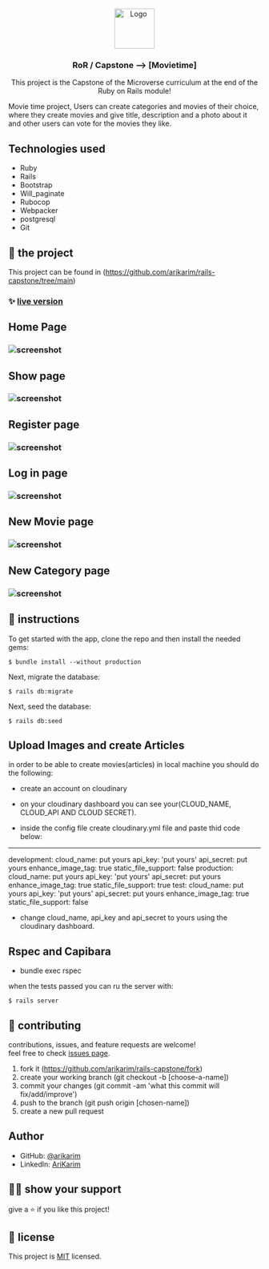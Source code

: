 <br />
<p align="center">
    <img src="app/assets/images/microverse.png" alt="Logo" width="80" height="80">
  <h3 align="center">RoR / Capstone --> [Movietime]</h3>

  <p align="center">
    This project is the Capstone of the Microverse curriculum at the end of the Ruby on Rails module!
  </p>
</p>

Movie time project, Users can create categories and movies of their choice, where they create movies and give title, description and a photo about it and other users can vote for the movies they like.

## Technologies used

- Ruby
- Rails
- Bootstrap
- Will_paginate
- Rubocop
- Webpacker
- postgresql
- Git

## 🚀 the project

This project can be found in (https://github.com/arikarim/rails-capstone/tree/main)




### ✨ [live version](https://enigmatic-dusk-36516.herokuapp.com/)

## Home Page

###   ![screenshot](img/homepage.png)



## Show page

###   ![screenshot](img/showpage.png)


## Register page

###   ![screenshot](img/register.png)


## Log in page

###   ![screenshot](img/signinn.png)

## New Movie page

###   ![screenshot](img/newarticle.png)

## New Category page

###   ![screenshot](img/newcategory.png)


## 🔨 instructions

To get started with the app, clone the repo and then install the needed gems:

```
$ bundle install --without production
```

Next, migrate the database:

```
$ rails db:migrate
```

Next, seed the database:

```
$ rails db:seed
```


## Upload Images and create Articles

in order to be able to create movies(articles) in local machine you should do the following:

- create an account on cloudinary

- on your cloudinary dashboard you can see your(CLOUD_NAME, CLOUD_API AND CLOUD SECRET).

- inside the config file create cloudinary.yml file and paste thid code below:

---
development:
  cloud_name: put yours
  api_key: 'put yours'
  api_secret: put yours
  enhance_image_tag: true
  static_file_support: false
production:
  cloud_name: put yours
  api_key: 'put yours'
  api_secret: put yours
  enhance_image_tag: true
  static_file_support: true
test:
  cloud_name: put yours
  api_key: 'put yours'
  api_secret: put yours
  enhance_image_tag: true
  static_file_support: false

- change cloud_name, api_key and api_secret to yours using the cloudinary dashboard.



## Rspec and Capibara

- bundle exec rspec

when the tests passed you can ru the server with:

```
$ rails server
```




## 🤝 contributing

contributions, issues, and feature requests are welcome!<br/>feel free to check [issues page](https://github.com/arikarim/rails-capstone/issues).

1. fork it (https://github.com/arikarim/rails-capstone/fork)
2. create your working branch (git checkout -b [choose-a-name])
3. commit your changes (git commit -am 'what this commit will fix/add/improve')
4. push to the branch (git push origin [chosen-name])
5. create a new pull request

## Author

- GitHub: [@arikarim](https://github.com/arikarim)
- LinkedIn: [AriKarim](https://www.linkedin.com/in/ari-karim-523bb81b3)

## 🙋‍♂ show your support

give a ⭐️ if you like this project!

## 📝 license

This project is [MIT](LICENSE) licensed.
